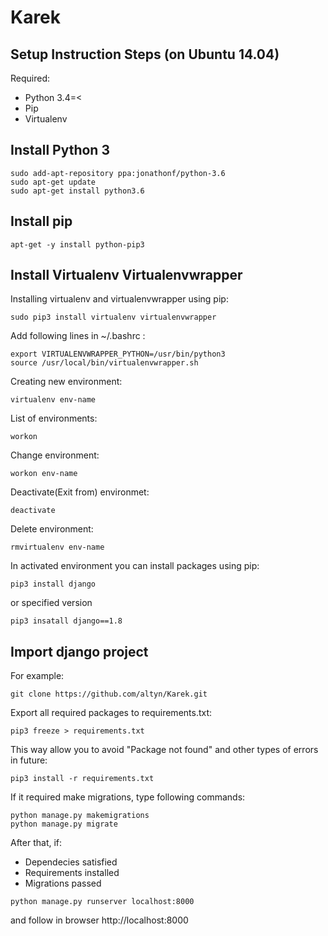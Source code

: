 # Karek

## Setup Instruction Steps (on Ubuntu 14.04)
Required:
* Python 3.4=<
* Pip
* Virtualenv

## Install Python 3
```
sudo add-apt-repository ppa:jonathonf/python-3.6
sudo apt-get update
sudo apt-get install python3.6
```

## Install pip
```
apt-get -y install python-pip3
```

## Install Virtualenv Virtualenvwrapper

Installing virtualenv and virtualenvwrapper using pip:
```
sudo pip3 install virtualenv virtualenvwrapper
```
Add following lines in ~/.bashrc :
```
export VIRTUALENVWRAPPER_PYTHON=/usr/bin/python3
source /usr/local/bin/virtualenvwrapper.sh
```
Creating new environment:
```
virtualenv env-name
```
List of environments:
```
workon
```
Change environment:
```
workon env-name
```
Deactivate(Exit from) environmet:
```
deactivate
```
Delete environment:
```
rmvirtualenv env-name
```
In activated environment you can install packages using pip:
```
pip3 install django
```
or specified version
```
pip3 insatall django==1.8
```

## Import django project

For example:
```
git clone https://github.com/altyn/Karek.git
```
Export all required packages to requirements.txt:
```
pip3 freeze > requirements.txt
```
This way allow you to avoid "Package not found" and other types of errors in future:
```
pip3 install -r requirements.txt
```
If it required make migrations, type following commands:

```
python manage.py makemigrations
python manage.py migrate
```
After that, if:
* Dependecies satisfied
* Requirements installed
* Migrations passed
```
python manage.py runserver localhost:8000
```
and follow in browser http://localhost:8000
